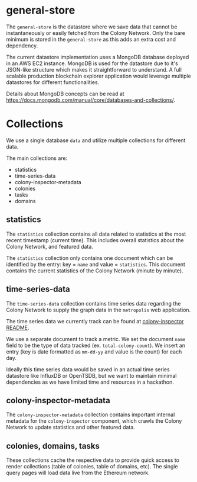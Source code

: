 # general-store

The `general-store` is the datastore where we save data that cannot be instantaneously or easily fetched from the Colony Network. Only the bare minimum is stored in the `general-store` as this adds an extra cost and dependency.

The current datastore implementation uses a MongoDB database deployed in an AWS EC2 instance. MongoDB is used for the datastore due to it's JSON-like structure which makes it straightforward to understand. A full scalable production blockchain explorer application would leverage multiple datastores for different functionalities.

Details about MongoDB concepts can be read at https://docs.mongodb.com/manual/core/databases-and-collections/.

# Collections
We use a single database `data` and utilize multiple collections for different data.

The main collections are:
- statistics
- time-series-data
- colony-inspector-metadata
- colonies
- tasks
- domains

## statistics

The `statistics` collection contains all data related to statistics at the most recent timestamp (current time). This includes overall statistics about the Colony Network, and featured data.

The `statistics` collection only contains one document which can be identified by the entry: key = `name` and value = `statistics`. This document contains the current statistics of the Colony Network (minute by minute).

## time-series-data

The `time-series-data` collection contains time series data regarding the Colony Network to supply the graph data in the `metropolis` web application.

The time series data we currently track can be found at [colony-inspector README](../colony-inspector/README.md#time-series-data).

We use a separate document to track a metric. We set the document `name` field to be the type of data tracked (ex. `total-colony-count`). We insert an entry (key is date formatted as `mm-dd-yy` and value is the count) for each day.

Ideally this time series data would be saved in an actual time series datastore like InfluxDB or OpenTSDB, but we want to maintain minimal dependencies as we have limited time and resources in a hackathon.

## colony-inspector-metadata

The `colony-inspector-metadata` collection contains important internal metadata for the `colony-inspector` component, which crawls the Colony Network to update statistics and other featured data.

## colonies, domains, tasks

These collections cache the respective data to provide quick access to render collections (table of colonies, table of domains, etc). The single query pages will load data live from the Ethereum network.

